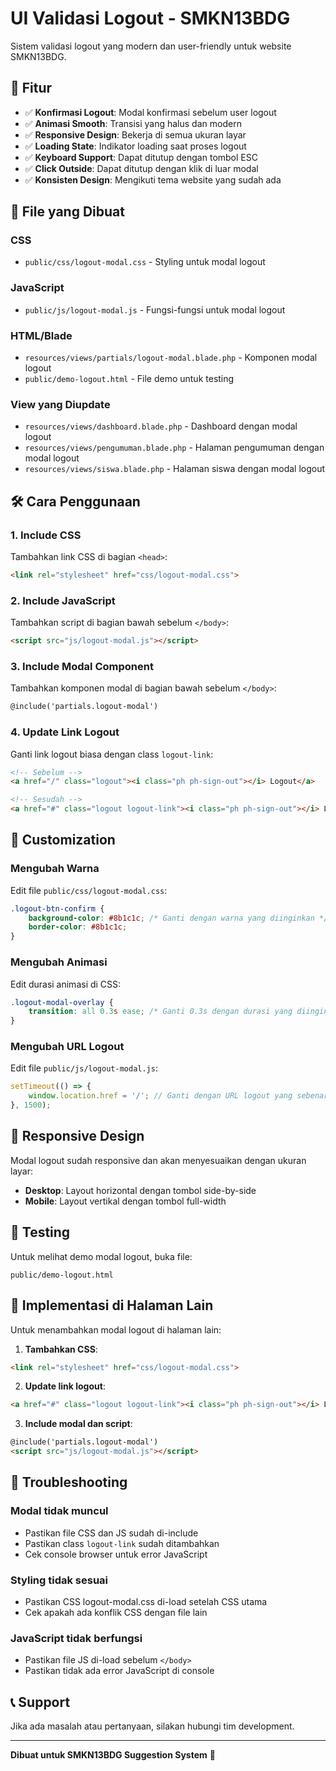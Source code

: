 # UI Validasi Logout - SMKN13BDG

Sistem validasi logout yang modern dan user-friendly untuk website SMKN13BDG.

## 🚀 Fitur

- ✅ **Konfirmasi Logout**: Modal konfirmasi sebelum user logout
- ✅ **Animasi Smooth**: Transisi yang halus dan modern
- ✅ **Responsive Design**: Bekerja di semua ukuran layar
- ✅ **Loading State**: Indikator loading saat proses logout
- ✅ **Keyboard Support**: Dapat ditutup dengan tombol ESC
- ✅ **Click Outside**: Dapat ditutup dengan klik di luar modal
- ✅ **Konsisten Design**: Mengikuti tema website yang sudah ada

## 📁 File yang Dibuat

### CSS
- `public/css/logout-modal.css` - Styling untuk modal logout

### JavaScript
- `public/js/logout-modal.js` - Fungsi-fungsi untuk modal logout

### HTML/Blade
- `resources/views/partials/logout-modal.blade.php` - Komponen modal logout
- `public/demo-logout.html` - File demo untuk testing

### View yang Diupdate
- `resources/views/dashboard.blade.php` - Dashboard dengan modal logout
- `resources/views/pengumuman.blade.php` - Halaman pengumuman dengan modal logout
- `resources/views/siswa.blade.php` - Halaman siswa dengan modal logout

## 🛠️ Cara Penggunaan

### 1. Include CSS
Tambahkan link CSS di bagian `<head>`:
```html
<link rel="stylesheet" href="css/logout-modal.css">
```

### 2. Include JavaScript
Tambahkan script di bagian bawah sebelum `</body>`:
```html
<script src="js/logout-modal.js"></script>
```

### 3. Include Modal Component
Tambahkan komponen modal di bagian bawah sebelum `</body>`:
```html
@include('partials.logout-modal')
```

### 4. Update Link Logout
Ganti link logout biasa dengan class `logout-link`:
```html
<!-- Sebelum -->
<a href="/" class="logout"><i class="ph ph-sign-out"></i> Logout</a>

<!-- Sesudah -->
<a href="#" class="logout logout-link"><i class="ph ph-sign-out"></i> Logout</a>
```

## 🎨 Customization

### Mengubah Warna
Edit file `public/css/logout-modal.css`:
```css
.logout-btn-confirm {
    background-color: #8b1c1c; /* Ganti dengan warna yang diinginkan */
    border-color: #8b1c1c;
}
```

### Mengubah Animasi
Edit durasi animasi di CSS:
```css
.logout-modal-overlay {
    transition: all 0.3s ease; /* Ganti 0.3s dengan durasi yang diinginkan */
}
```

### Mengubah URL Logout
Edit file `public/js/logout-modal.js`:
```javascript
setTimeout(() => {
    window.location.href = '/'; // Ganti dengan URL logout yang sebenarnya
}, 1500);
```

## 📱 Responsive Design

Modal logout sudah responsive dan akan menyesuaikan dengan ukuran layar:
- **Desktop**: Layout horizontal dengan tombol side-by-side
- **Mobile**: Layout vertikal dengan tombol full-width

## 🔧 Testing

Untuk melihat demo modal logout, buka file:
```
public/demo-logout.html
```

## 🎯 Implementasi di Halaman Lain

Untuk menambahkan modal logout di halaman lain:

1. **Tambahkan CSS**:
```html
<link rel="stylesheet" href="css/logout-modal.css">
```

2. **Update link logout**:
```html
<a href="#" class="logout logout-link"><i class="ph ph-sign-out"></i> Logout</a>
```

3. **Include modal dan script**:
```html
@include('partials.logout-modal')
<script src="js/logout-modal.js"></script>
```

## 🐛 Troubleshooting

### Modal tidak muncul
- Pastikan file CSS dan JS sudah di-include
- Pastikan class `logout-link` sudah ditambahkan
- Cek console browser untuk error JavaScript

### Styling tidak sesuai
- Pastikan CSS logout-modal.css di-load setelah CSS utama
- Cek apakah ada konflik CSS dengan file lain

### JavaScript tidak berfungsi
- Pastikan file JS di-load sebelum `</body>`
- Pastikan tidak ada error JavaScript di console

## 📞 Support

Jika ada masalah atau pertanyaan, silakan hubungi tim development.

---

**Dibuat untuk SMKN13BDG Suggestion System** 🏫
